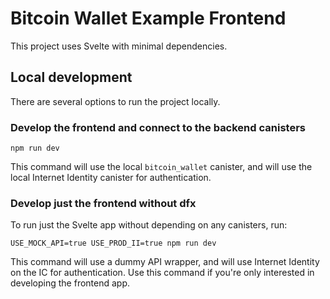 # Bitcoin Wallet Example Frontend

This project uses Svelte with minimal dependencies.

## Local development

There are several options to run the project locally.

### Develop the frontend and connect to the backend canisters

```
npm run dev
```

This command will use the local `bitcoin_wallet` canister, and will use the local Internet Identity canister for authentication.

### Develop just the frontend without dfx

To run just the Svelte app without depending on any canisters, run:

```
USE_MOCK_API=true USE_PROD_II=true npm run dev
```

This command will use a dummy API wrapper, and will use Internet Identity on the IC for authentication. Use this command if you're only interested in developing the frontend app.
